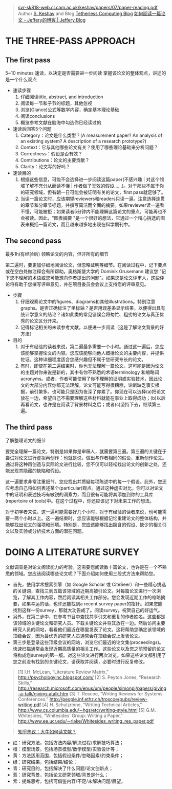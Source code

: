 > [svr-sk818-web.cl.cam.ac.uk/keshav/papers/07/paper-reading.pdf](https://svr-sk818-web.cl.cam.ac.uk/keshav/papers/07/paper-reading.pdf)
> Author [S. Keshav](https://svr-sk818-web.cl.cam.ac.uk/keshav/wiki/index.php/Main_Page) and Blog [Tetherless Computing Blog](https://svr-sk818-web.cl.cam.ac.uk/keshav/blog/main.html)
> [如何阅读一篇论文 - Jeffery的博客 | Jeffery Blog](https://blog.microdba.com/thinking/2018/10/28/how-to-reading-a-paper/)

# THE THREE-PASS APPROACH

## The first pass

5~10 minutes 速读，以决定是否需要进一步阅读
掌握该论文的整体观点，讲述的是一个什么观点

- 速读步骤
  1. 仔细阅读title, abstract, and introduction
  2. 阅读每一节和子节的标题，其他忽视
  3. 浏览(Glance)公式等数学内容，确定基本理论基础
  4. 阅读conclusions
  5. 概览参考文献在脑海中勾选你已经读过的
- 速读后回答5个问题
  1. Category：论文是什么类型？(A measurement paper? An analysis of an existing system? A description of a research prototype?)
  2. Context：它与其他哪些论文有关？使用了哪些理论基础来分析问题？
  3. Correctness：假设是否有效？
  4. Contributions：论文的主要贡献？
  5. Clarity：论文写的好吗？
- 速读目的
  1. 根据这些信息，可能不会选择进一步阅读这篇paper(不感兴趣 | 对这个领域了解不充分从而读不懂 | 作者做了无效的假设......)。对于那些不属于你的研究领域，但有朝一日可能会被证明有关的论文，first pass就足够了。
  2. 当读一篇论文时，应该期望reviewers和readers只读一遍。注意选择连贯的章节和分章节标题，并撰写简洁而全面的摘要。如果reviewer读一遍看不懂，可能被拒；如果读者5分钟内不能理解这篇论文的重点，可能再也不会被读。因此，"图表摘要 "是一个很好的想法，它通过一个精心挑选的图表来概括一篇论文，而且越来越多地出现在科学期刊中。

## The second pass

最多1h(有经验后)
领略论文的内容，但非所有的细节

第二遍时，要更加仔细地阅读论文，但忽略证明等细节。在阅读过程中，记下要点或在空白处做注释会有所帮助。奥格斯堡大学的 Dominik Grusemann 建议您 "记下您不理解的术语或您可能想向作者提出的问题"。如果您是论文评审人，这些评论将有助于您撰写评审意见，并在项目委员会会议上支持您的评审意见。

- 步骤
  1. 仔细观察论文中的figures、diagrams和其他illustrations。特别注意graphs。是否正确标注了坐标轴？是否用误差条显示结果，以便得出具有统计学意义的结论？诸如此类的常见错误会将匆忙、粗劣的论文与真正优秀的论文区分开来。
  2. 记得标记相关的未读参考文献，以便进一步阅读（这是了解论文背景的好方法）
- 目的
  1. 对于有经验的读者来说，第二遍最多需要一个小时。通过这一遍后，您应该能够掌握论文的内容。您应该能够向他人概括论文的主要内容，并提供佐证。这种详细程度适合您感兴趣但不属于您研究专长的论文。
  2. 有时，即使在第二遍结束时，你也无法理解一篇论文。这可能是因为论文的主题对你来说是新的，其中有你不熟悉的术语terminology 和缩略词acronyms。或者，作者可能使用了你不理解的证明或实验技术，因此论文的大部分内容你都无法理解。论文可能写得很糟糕，论断缺乏事实根据，前引繁多。也可能只是因为夜深了你累了。你现在可以选择(a)把论文放在一边，希望自己不需要理解这些材料就能在事业上取得成功；(b)以后再看论文，也许是在阅读了背景材料之后；或者(c)坚持下去，继续第三遍。

## The third pass

了解整理论文的细节

要完全理解一篇论文，特别是如果你是审稿人，就需要第三遍。第三遍的关键在于尝试对论文进行虚拟再创作：也就是说，做出与作者相同的假设，重新创作论文。通过将这种再创造与实际论文进行比较，您不仅可以轻松找出论文的创新之处，还能发现其隐藏的缺陷和假设。

这一遍要求非常注重细节。您应找出并质疑每项陈述中的每一个假设。此外，您还应考虑自己将如何表述某个(particular)观点。通过这种虚实对比，你可以对论文中的证明和表述技巧有敏锐的洞察力，而且很有可能将其添加到你的工具库(repertoire of tools)中。在这个过程中，你还应该记下对未来工作的想法。

对于初学者来说，这一遍可能需要好几个小时，对于有经验的读者来说，也可能需要一两个小时以上。这一遍结束时，您应该能够根据记忆重建论文的整体结构，并能够找出论文的强项和弱项。特别是，您应该能够找出隐含的假设、缺少的相关引文以及实验或分析技术方面的潜在问题。

# DOING A LITERATURE SURVEY

文献调查是对论文阅读能力的考验。这需要您阅读数十篇论文，也许是在一个不熟悉的领域。您应该阅读哪些论文呢？下面介绍如何使用三段式方法来帮助您。

- 首先，使用学术搜索引擎（如 Google Scholar 或 CiteSeer）和一些精心挑选的关键词，查找三到五篇该领域的近期高被引论文。对每篇论文进行一次浏览，了解其工作内容，然后阅读其相关工作部分。您会发现近期工作的缩略摘要，如果幸运的话，也许还能找到a recent survey paper的指针。如果您能找到这样一份survey，那就大功告成了。阅读survey，祝贺自己的好运气。
- 另外，在第二步中，在参考书目中查找共享引文和重复的作者姓名。这些都是该领域的关键论文和研究人员。下载关键论文并将其放在一边。然后访问主要研究人员的网站，看看他们最近在哪里发表了论文。这将帮助您确定该领域的顶级会议，因为最优秀的研究人员通常会在顶级会议上发表论文。
- 第三步是登录这些顶级会议的网站，浏览它们最近的论文集(proceedings)。快速扫描通常会发现近期高质量的相关工作。这些论文以及您之前预留的论文将构成您survey的第一版。对这些论文进行两次浏览。如果这些论文都引用了您之前没有找到的关键论文，请获取并阅读，必要时进行反复修改。

> [1] I.H. McLean, “Literature Review Matrix,” http://psychologyinc.blogspot.com/
> [2] S. Peyton Jones, “Research Skills,” http://research.microsoft.com/enus/um/people/simonpj/papers/giving-a-talk/giving-atalk.htm
> [3] T. Roscoe, “Writing Reviews for Systems Conferences,” http://people.inf.ethz.ch/troscoe/pubs/review-writing.pdf
> [4] H. Schulzrinne, “Writing Technical Articles,” http://www.cs.columbia.edu/∼hgs/etc/writing-style.html
> [5] G.M. Whitesides, “Whitesides’ Group: Writing a Paper,” http://www.ee.ucr.edu/∼rlake/Whitesides_writing_res_paper.pdf






> [知乎热议：大牛如何读文献？](https://www.lianxh.cn/details/891.html)

- 红：研究方法，包括方法内容/解决过程/求解技巧算法；
- 橙：模型场景，包括场景模型/数学模型/实验设计等；
- 黄：方法适用范围，包括假设条件/忽略因素/约束条件；
- 绿：研究结果，包括结果/结论；
- 青：研究目的，包括解决了什么问题/论文创新点；
- 蓝：研究背景，包括论文研究领域/背景是什么；
- 紫：提炼思考，包括可借鉴内容/不足/未解决问题/展望。